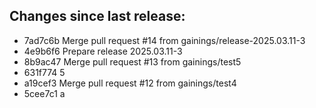 ## Changes since last release:
- 7ad7c6b Merge pull request #14 from gainings/release-2025.03.11-3
- 4e9b6f6 Prepare release 2025.03.11-3
- 8b9ac47 Merge pull request #13 from gainings/test5
- 631f774 5
- a19cef3 Merge pull request #12 from gainings/test4
- 5cee7c1 a